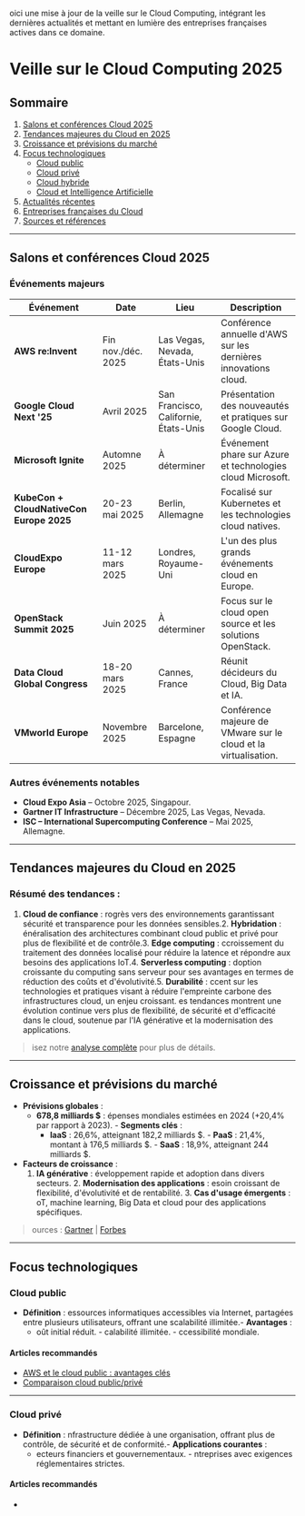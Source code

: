 oici une mise à jour de la veille sur le Cloud Computing, intégrant les dernières actualités et mettant en lumière des entreprises françaises actives dans ce domaine.
# Veille sur le Cloud Computing 2025

## Sommaire

1. [Salons et conférences Cloud 2025](#salons-et-conférences-cloud-2025)
2. [Tendances majeures du Cloud en 2025](#tendances-majeures-du-cloud-en-2025)
3. [Croissance et prévisions du marché](#croissance-et-prévisions-du-marché)
4. [Focus technologiques](#focus-technologiques)
   - [Cloud public](#cloud-public)
   - [Cloud privé](#cloud-privé)
   - [Cloud hybride](#cloud-hybride)
   - [Cloud et Intelligence Artificielle](#cloud-et-intelligence-artificielle)
5. [Actualités récentes](#actualités-récentes)
6. [Entreprises françaises du Cloud](#entreprises-françaises-du-cloud)
7. [Sources et références](#sources-et-références)

---

## Salons et conférences Cloud 2025

### Événements majeurs

| Événement                                  | Date                  | Lieu                             | Description                                                                                   |
|--------------------------------------------|-----------------------|----------------------------------|-----------------------------------------------------------------------------------------------|
| **AWS re:Invent**                          | Fin nov./déc. 2025    | Las Vegas, Nevada, États-Unis    | Conférence annuelle d'AWS sur les dernières innovations cloud.                                |
| **Google Cloud Next '25**                  | Avril 2025            | San Francisco, Californie, États-Unis | Présentation des nouveautés et pratiques sur Google Cloud.                                   |
| **Microsoft Ignite**                       | Automne 2025          | À déterminer                     | Événement phare sur Azure et technologies cloud Microsoft.                                    |
| **KubeCon + CloudNativeCon Europe 2025**   | 20-23 mai 2025        | Berlin, Allemagne                | Focalisé sur Kubernetes et les technologies cloud natives.                                    |
| **CloudExpo Europe**                       | 11-12 mars 2025       | Londres, Royaume-Uni             | L'un des plus grands événements cloud en Europe.                                              |
| **OpenStack Summit 2025**                  | Juin 2025             | À déterminer                     | Focus sur le cloud open source et les solutions OpenStack.                                    |
| **Data Cloud Global Congress**             | 18-20 mars 2025       | Cannes, France                   | Réunit décideurs du Cloud, Big Data et IA.                                                    |
| **VMworld Europe**                         | Novembre 2025         | Barcelone, Espagne               | Conférence majeure de VMware sur le cloud et la virtualisation.                               |

### Autres événements notables

- **Cloud Expo Asia** – Octobre 2025, Singapour.
- **Gartner IT Infrastructure** – Décembre 2025, Las Vegas, Nevada.
- **ISC – International Supercomputing Conference** – Mai 2025, Allemagne.

---

## Tendances majeures du Cloud en 2025

### Résumé des tendances :

1. **Cloud de confiance** : rogrès vers des environnements garantissant sécurité et transparence pour les données sensibles.2. **Hybridation** : énéralisation des architectures combinant cloud public et privé pour plus de flexibilité et de contrôle.3. **Edge computing** : ccroissement du traitement des données localisé pour réduire la latence et répondre aux besoins des applications IoT.4. **Serverless computing** : doption croissante du computing sans serveur pour ses avantages en termes de réduction des coûts et d'évolutivité.5. **Durabilité** : ccent sur les technologies et pratiques visant à réduire l'empreinte carbone des infrastructures cloud, un enjeu croissant.
es tendances montrent une évolution continue vers plus de flexibilité, de sécurité et d'efficacité dans le cloud, soutenue par l'IA générative et la modernisation des applications.
> isez notre [analyse complète](#croissance-et-prévisions-du-marché) pour plus de détails.
---

## Croissance et prévisions du marché

- **Prévisions globales** :
  - **678,8 milliards $** : épenses mondiales estimées en 2024 (+20,4% par rapport à 2023).  - **Segments clés** :
    - **IaaS** : 26,6%, atteignant 182,2 milliards $.    - **PaaS** : 21,4%, montant à 176,5 milliards $.    - **SaaS** : 18,9%, atteignant 244 milliards $.
- **Facteurs de croissance** :
  1. **IA générative** : éveloppement rapide et adoption dans divers secteurs.  2. **Modernisation des applications** : esoin croissant de flexibilité, d'évolutivité et de rentabilité.  3. **Cas d'usage émergents** : oT, machine learning, Big Data et cloud pour des applications spécifiques.
> ources : [Gartner](https://cloud-computing.developpez.com/actu/358115/) | [Forbes](https://www.forbes.com/)
---

## Focus technologiques

### Cloud public

- **Définition** : essources informatiques accessibles via Internet, partagées entre plusieurs utilisateurs, offrant une scalabilité illimitée.- **Avantages** :
  - oût initial réduit.  - calabilité illimitée.  - ccessibilité mondiale.
#### Articles recommandés

- [AWS et le cloud public : avantages clés](https://aws.amazon.com/fr/what-is/public-cloud/)
- [Comparaison cloud public/privé](https://www.redhat.com/fr/topics/cloud-computing/public-cloud-vs-private-cloud-and-hybrid-cloud)

---

### Cloud privé

- **Définition** : nfrastructure dédiée à une organisation, offrant plus de contrôle, de sécurité et de conformité.- **Applications courantes** :
  - ecteurs financiers et gouvernementaux.  - ntreprises avec exigences réglementaires strictes.
#### Articles recommandés

- 
